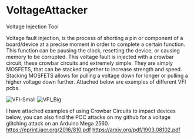 # VoltageAttacker
Voltage Injection Tool

Voltage fault injection, is the process of shorting a pin or component of a board/device at a precise moment in order to complete a certain function. This function can be pausing the clock, resetting the device, or causing memory to be corrupted. This voltage fault is injected with a crowbar circuit, these crowbar circuits and extremely simple. They are simply MOSFETS, that can be stacked together to increase strength and speed. Stacking MOSFETS allows for pulling a voltage down for longer or pulling a higher voltage down further. Attached below are examples of different VFI pcbs. 


![VFI-Small](https://github.com/IsaaccW/VoltageAttacker/assets/65687558/aab1117e-c1c3-4a88-9a7f-967f4760a0bf)
![VFI_Big](https://github.com/IsaaccW/VoltageAttacker/assets/65687558/a5917459-7ce1-4b03-8b63-642dd99d4d3d)

I have attached examples of using Crowbar Circuits to impact devices below, you can also find the POC attacks on my github for a voltage glitching attack on an Arduino Mega 2560. 
https://eprint.iacr.org/2016/810.pdf
https://arxiv.org/pdf/1903.08102.pdf
